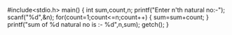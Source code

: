 #include<stdio.h>
main()
{
int sum,count,n;
printf("Enter n'th natural no:-");
scanf("%d",&n);
for(count=1;count<=n;count++)
{
sum=sum+count;
}
printf("sum of %d natural no is :- %d",n,sum);
getch();
}
